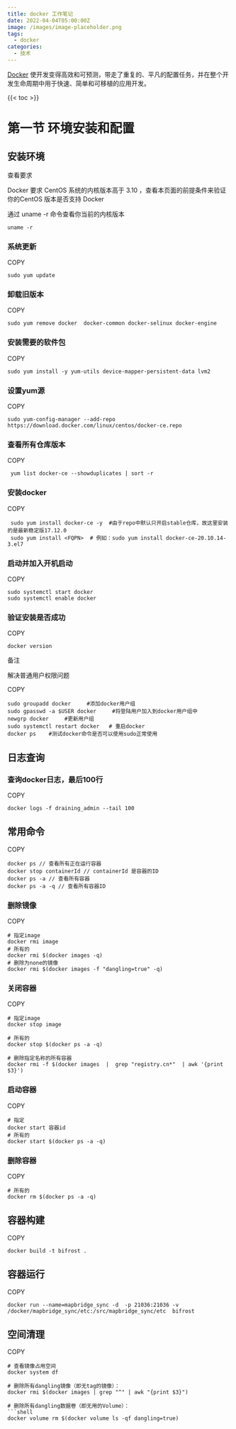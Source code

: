```yaml
---
title: docker 工作笔记
date: 2022-04-04T05:00:00Z
image: /images/image-placeholder.png
tags:
  - docker
categories:
  - 技术
---
```


[Docker](https://www.docker.com/) 使开发变得高效和可预测，带走了重复的、平凡的配置任务，并在整个开发生命周期中用于快速、简单和可移植的应用开发。

<!--more-->

{{< toc >}}

# 第一节 环境安装和配置
## 安装环境[​](https://docs.littleriver.cc/v1/references/docker#%E5%AE%89%E8%A3%85%E7%8E%AF%E5%A2%83)

查看要求

Docker 要求 CentOS 系统的内核版本高于 3.10 ，查看本页面的前提条件来验证你的CentOS 版本是否支持 Docker

通过 uname -r 命令查看你当前的内核版本


```
uname -r
```

### 系统更新

COPY

```
sudo yum update
```

### [](https://littleriver.cc/docker#heading-httpsdocslittleriverccv1referencesdockere58db8e8bdbde697a7e78988e69cac "Permalink")卸载旧版本[​](https://docs.littleriver.cc/v1/references/docker#%E5%8D%B8%E8%BD%BD%E6%97%A7%E7%89%88%E6%9C%AC)

COPY

```
sudo yum remove docker  docker-common docker-selinux docker-engine
```

### [](https://littleriver.cc/docker#heading-httpsdocslittleriverccv1referencesdockere5ae89e8a385e99c80e8a681e79a84e8bdafe4bbb6e58c85 "Permalink")安装需要的软件包[​](https://docs.littleriver.cc/v1/references/docker#%E5%AE%89%E8%A3%85%E9%9C%80%E8%A6%81%E7%9A%84%E8%BD%AF%E4%BB%B6%E5%8C%85)

COPY

```
sudo yum install -y yum-utils device-mapper-persistent-data lvm2
```

### [](https://littleriver.cc/docker#heading-yumhttpsdocslittleriverccv1referencesdockere8aebee7bdaeyume6ba90 "Permalink")设置yum源[​](https://docs.littleriver.cc/v1/references/docker#%E8%AE%BE%E7%BD%AEyum%E6%BA%90)

COPY

```
sudo yum-config-manager --add-repo https://download.docker.com/linux/centos/docker-ce.repo
```

### [](https://littleriver.cc/docker#heading-httpsdocslittleriverccv1referencesdockere69fa5e79c8be68980e69c89e4bb93e5ba93e78988e69cac "Permalink")查看所有仓库版本[​](https://docs.littleriver.cc/v1/references/docker#%E6%9F%A5%E7%9C%8B%E6%89%80%E6%9C%89%E4%BB%93%E5%BA%93%E7%89%88%E6%9C%AC)

COPY

```
 yum list docker-ce --showduplicates | sort -r
```

### [](https://littleriver.cc/docker#heading-dockerhttpsdocslittleriverccv1referencesdockere5ae89e8a385docker "Permalink")安装docker[​](https://docs.littleriver.cc/v1/references/docker#%E5%AE%89%E8%A3%85docker)

COPY

```
 sudo yum install docker-ce -y  #由于repo中默认只开启stable仓库，故这里安装的是最新稳定版17.12.0 
 sudo yum install <FQPN>  # 例如：sudo yum install docker-ce-20.10.14-3.el7
```

### [](https://littleriver.cc/docker#heading-httpsdocslittleriverccv1referencesdockere590afe58aa8e5b9b6e58aa0e585a5e5bc80e69cbae590afe58aa8 "Permalink")启动并加入开机启动[​](https://docs.littleriver.cc/v1/references/docker#%E5%90%AF%E5%8A%A8%E5%B9%B6%E5%8A%A0%E5%85%A5%E5%BC%80%E6%9C%BA%E5%90%AF%E5%8A%A8)

COPY

```
sudo systemctl start docker 
sudo systemctl enable docker
```

### [](https://littleriver.cc/docker#heading-httpsdocslittleriverccv1referencesdockere9aa8ce8af81e5ae89e8a385e698afe590a6e68890e58a9f "Permalink")验证安装是否成功[​](https://docs.littleriver.cc/v1/references/docker#%E9%AA%8C%E8%AF%81%E5%AE%89%E8%A3%85%E6%98%AF%E5%90%A6%E6%88%90%E5%8A%9F)

COPY

```
docker version
```

备注

解决普通用户权限问题

COPY

```
sudo groupadd docker     #添加docker用户组
sudo gpasswd -a $USER docker     #将登陆用户加入到docker用户组中
newgrp docker     #更新用户组
sudo systemctl restart docker   # 重启docker
docker ps    #测试docker命令是否可以使用sudo正常使用
```

## [](https://littleriver.cc/docker#heading-httpsdocslittleriverccv1referencesdockere697a5e5bf97e69fa5e8afa2 "Permalink")日志查询[​](https://docs.littleriver.cc/v1/references/docker#%E6%97%A5%E5%BF%97%E6%9F%A5%E8%AF%A2)

### [](https://littleriver.cc/docker#heading-docker100httpsdocslittleriverccv1referencesdockere69fa5e8afa2dockere697a5e5bf97e69c80e5908e100e8a18c "Permalink")查询docker日志，最后100行[​](https://docs.littleriver.cc/v1/references/docker#%E6%9F%A5%E8%AF%A2docker%E6%97%A5%E5%BF%97%E6%9C%80%E5%90%8E100%E8%A1%8C)

COPY

```
docker logs -f draining_admin --tail 100
```

## [](https://littleriver.cc/docker#heading-httpsdocslittleriverccv1referencesdockere5b8b8e794a8e591bde4bba4 "Permalink")常用命令[​](https://docs.littleriver.cc/v1/references/docker#%E5%B8%B8%E7%94%A8%E5%91%BD%E4%BB%A4)

COPY

```
docker ps // 查看所有正在运行容器 
docker stop containerId // containerId 是容器的ID 
docker ps -a // 查看所有容器 
docker ps -a -q // 查看所有容器ID
```

### [](https://littleriver.cc/docker#heading-httpsdocslittleriverccv1referencesdockere588a0e999a4e9959ce5838f "Permalink")删除镜像[​](https://docs.littleriver.cc/v1/references/docker#%E5%88%A0%E9%99%A4%E9%95%9C%E5%83%8F)

COPY

```
# 指定image
docker rmi image
# 所有的
docker rmi $(docker images -q) 
# 删除为none的镜像
docker rmi $(docker images -f "dangling=true" -q)
```

### [](https://littleriver.cc/docker#heading-httpsdocslittleriverccv1referencesdockere585b3e997ade5aeb9e599a8 "Permalink")关闭容器[​](https://docs.littleriver.cc/v1/references/docker#%E5%85%B3%E9%97%AD%E5%AE%B9%E5%99%A8)

COPY

```
# 指定image
docker stop image

# 所有的
docker stop $(docker ps -a -q)

# 删除指定名称的所有容器
docker rmi -f $(docker images  |  grep "registry.cn*"  | awk '{print $3}')
```

### [](https://littleriver.cc/docker#heading-httpsdocslittleriverccv1referencesdockere590afe58aa8e5aeb9e599a8 "Permalink")启动容器[​](https://docs.littleriver.cc/v1/references/docker#%E5%90%AF%E5%8A%A8%E5%AE%B9%E5%99%A8)

COPY

```
# 指定
docker start 容器id
# 所有的
docker start $(docker ps -a -q)
```

### [](https://littleriver.cc/docker#heading-httpsdocslittleriverccv1referencesdockere588a0e999a4e5aeb9e599a8 "Permalink")删除容器[​](https://docs.littleriver.cc/v1/references/docker#%E5%88%A0%E9%99%A4%E5%AE%B9%E5%99%A8)

COPY

```
# 所有的
docker rm $(docker ps -a -q)
```

## [](https://littleriver.cc/docker#heading-httpsdocslittleriverccv1referencesdockere5aeb9e599a8e69e84e5bbba "Permalink")容器构建[​](https://docs.littleriver.cc/v1/references/docker#%E5%AE%B9%E5%99%A8%E6%9E%84%E5%BB%BA)

COPY

```
docker build -t bifrost .
```

## [](https://littleriver.cc/docker#heading-httpsdocslittleriverccv1referencesdockere5aeb9e599a8e8bf90e8a18c "Permalink")容器运行[​](https://docs.littleriver.cc/v1/references/docker#%E5%AE%B9%E5%99%A8%E8%BF%90%E8%A1%8C)

COPY

```
docker run --name=mapbridge_sync -d  -p 21036:21036 -v /docker/mapbridge_sync/etc:/src/mapbridge_sync/etc  bifrost
```

## [](https://littleriver.cc/docker#heading-httpsdocslittleriverccv1referencesdockere7a9bae997b4e6b885e79086 "Permalink")空间清理[​](https://docs.littleriver.cc/v1/references/docker#%E7%A9%BA%E9%97%B4%E6%B8%85%E7%90%86)

COPY

````
# 查看镜像占用空间
docker system df

# 删除所有dangling镜像（即无tag的镜像）：
docker rmi $(docker images | grep "^" | awk "{print $3}")

# 删除所有dangling数据卷（即无用的Volume）：
```shell
docker volume rm $(docker volume ls -qf dangling=true)
````